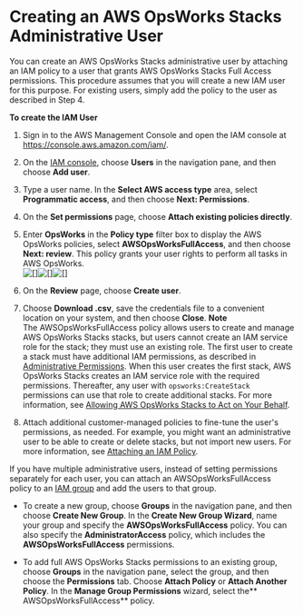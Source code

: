 # Creating an AWS OpsWorks Stacks Administrative User<a name="opsworks-security-users-manage-admin"></a>

You can create an AWS OpsWorks Stacks administrative user by attaching an IAM policy to a user that grants AWS OpsWorks Stacks Full Access permissions\. This procedure assumes that you will create a new IAM user for this purpose\. For existing users, simply add the policy to the user as described in Step 4\.

**To create the IAM User**

1. Sign in to the AWS Management Console and open the IAM console at [https://console\.aws\.amazon\.com/iam/](https://console.aws.amazon.com/iam/)\.

1. On the [IAM console](https://console.aws.amazon.com/iam/), choose **Users** in the navigation pane, and then choose **Add user**\.

1. Type a user name\. In the **Select AWS access type** area, select **Programmatic access**, and then choose **Next: Permissions**\.

1. On the **Set permissions** page, choose **Attach existing policies directly**\.

1. Enter **OpsWorks** in the **Policy type** filter box to display the AWS OpsWorks policies, select **AWSOpsWorksFullAccess**, and then choose **Next: review**\. This policy grants your user rights to perform all tasks in AWS OpsWorks\.  
![\[\]](http://docs.aws.amazon.com/opsworks/latest/userguide/)![\[\]](http://docs.aws.amazon.com/opsworks/latest/userguide/)![\[\]](http://docs.aws.amazon.com/opsworks/latest/userguide/)

1. On the **Review** page, choose **Create user**\.

1. Choose **Download \.csv**, save the credentials file to a convenient location on your system, and then choose **Close**\.
**Note**  
The AWSOpsWorksFullAccess policy allows users to create and manage AWS OpsWorks Stacks stacks, but users cannot create an IAM service role for the stack; they must use an existing role\. The first user to create a stack must have additional IAM permissions, as described in [ Administrative Permissions](opsworks-security-users-examples.md#opsworks-security-users-examples-admin)\. When this user creates the first stack, AWS OpsWorks Stacks creates an IAM service role with the required permissions\. Thereafter, any user with `opsworks:CreateStack` permissions can use that role to create additional stacks\. For more information, see [Allowing AWS OpsWorks Stacks to Act on Your Behalf](opsworks-security-servicerole.md)\.

1. Attach additional customer\-managed policies to fine\-tune the user's permissions, as needed\. For example, you might want an administrative user to be able to create or delete stacks, but not import new users\. For more information, see [Attaching an IAM Policy](opsworks-security-users-policy.md)\.

If you have multiple administrative users, instead of setting permissions separately for each user, you can attach an AWSOpsWorksFullAccess policy to an [IAM group](http://docs.aws.amazon.com/IAM/latest/UserGuide/Using_WorkingWithGroupsAndUsers.html) and add the users to that group\. 

+ To create a new group, choose **Groups** in the navigation pane, and then choose **Create New Group**\. In the **Create New Group Wizard**, name your group and specify the **AWSOpsWorksFullAccess** policy\. You can also specify the **AdministratorAccess** policy, which includes the **AWSOpsWorksFullAccess** permissions\.

+ To add full AWS OpsWorks Stacks permissions to an existing group, choose **Groups** in the navigation pane, select the group, and then choose the **Permissions** tab\. Choose **Attach Policy** or **Attach Another Policy**\. In the **Manage Group Permissions** wizard, select the** AWSOpsWorksFullAccess** policy\.